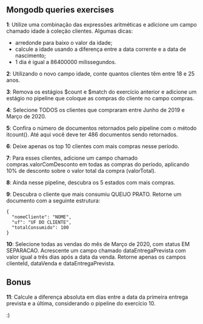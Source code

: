 ## Mongodb queries exercises

**1**: Utilize uma combinação das expressões aritméticas e adicione um campo chamado idade à coleção clientes. Algumas dicas:
- arredonde para baixo o valor da idade;
- calcule a idade usando a diferença entre a data corrente e a data de nascimento;
- 1 dia é igual a 86400000 milissegundos.

**2**: Utilizando o novo campo idade, conte quantos clientes têm entre 18 e 25 anos.

**3**: Remova os estágios $count e $match do exercício anterior e adicione um estágio no pipeline que coloque as compras do cliente no campo compras.

**4**: Selecione TODOS os clientes que compraram entre Junho de 2019 e Março de 2020.

**5**: Confira o número de documentos retornados pelo pipeline com o método itcount(). Até aqui você deve ter 486 documentos sendo retornados.

**6**: Deixe apenas os top 10 clientes com mais compras nesse período.

**7**: Para esses clientes, adicione um campo chamado compras.valorComDesconto em todas as compras do período, aplicando 10% de desconto sobre o valor total da compra (valorTotal).

**8**: Ainda nesse pipeline, descubra os 5 estados com mais compras.

**9**: Descubra o cliente que mais consumiu QUEIJO PRATO. Retorne um documento com a seguinte estrutura:
```
{
  "nomeCliente": "NOME",
  "uf": "UF DO CLIENTE",
  "totalConsumido": 100
}
```

**10**: Selecione todas as vendas do mês de Março de 2020, com status EM SEPARACAO. Acrescente um campo chamado dataEntregaPrevista com valor igual a três dias após a data da venda. Retorne apenas os campos clienteId, dataVenda e dataEntregaPrevista.

## Bonus
**11**: Calcule a diferença absoluta em dias entre a data da primeira entrega prevista e a última, considerando o pipeline do exercício 10.

:)
